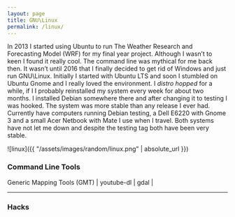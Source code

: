 ```yaml
---
layout: page
title: GNU\Linux
permalink: /linux/
---
```


In 2013 I started using Ubuntu to run The Weather Research
and Forecasting Model (WRF) for my final year project. Although
I wasn’t to keen I found it really cool. The command line was
mythical for me back then. It wasn’t until 2016 that I finally
decided to get rid of Windows and just run GNU\Linux. Initially
I started with Ubuntu LTS and soon I stumbled on Ubuntu Gnome
and I really loved the environment. I _distro hopped_ for
a while, if I I probably reinstalled my system every week for
about two months. I installed Debian somewhere there and after
changing it to testing I was hooked. The system was more stable
than any release I ever had. Currently have computers running
Debian testing, a Dell E6220 with Gnome 3 and a small Acer Netbook
with Mate I use when I travel. Both systems have not let me down
and despite the testing tag both have been very stable.  

![linux]({{ "/assets/images/random/linux.png" | absolute_url }})

### Command Line Tools
Generic Mapping Tools (GMT) | youtube-dl | gdal | 

______
### Hacks

